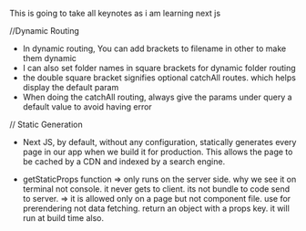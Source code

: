 This is going to take all keynotes as i am learning next js

//Dynamic Routing

- In dynamic routing, You can add brackets to filename in other to make them dynamic
- I can also set folder names in square brackets for dynamic folder routing
- the double square bracket signifies optional catchAll routes. which helps display the default param
- When doing the catchAll routing, always give the params under query a default value to avoid having error

// Static Generation

- Next JS, by default, without any configuration, statically generates every page in our app when we build it for production. This allows the page to be cached by a CDN and indexed by a search engine.

- getStaticProps function
  => only runs on the server side. why we see it on terminal not console. it never gets to client. its not bundle to code send to server.
  => it is allowed only on a page but not component file. use for prerendering not data fetching. return an object with a props key. it will run at build time also.
